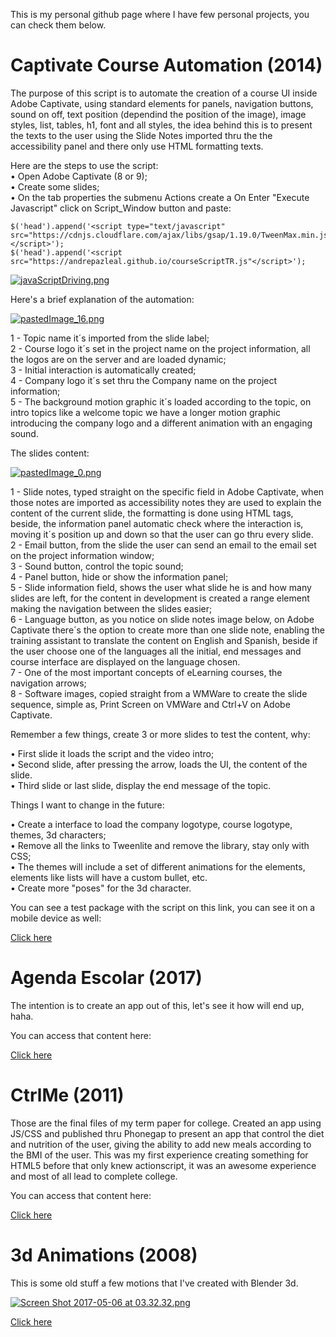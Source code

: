 This is my personal github page where I have few personal projects, you can check them below.

# Captivate Course Automation (2014)

The purpose of this script is to automate the creation of a course UI inside Adobe Captivate, using standard elements for panels, navigation buttons, sound on off, text position (dependind the position of the image), image styles, list, tables, h1, font and all styles, the idea behind this is to present the texts to the user using the Slide Notes imported thru the the accessibility panel and there only use HTML formatting texts. 

Here are the steps to use the script:  
• Open Adobe Captivate (8 or 9);  
• Create some slides;  
• On the tab properties the submenu Actions create a On Enter "Execute Javascript" click on Script_Window button and paste:

    
    $('head').append('<script type="text/javascript" src="https://cdnjs.cloudflare.com/ajax/libs/gsap/1.19.0/TweenMax.min.js"></script>');
    $('head').append('<script src="https://andrepazleal.github.io/courseScriptTR.js"</script>');
    
[![javaScriptDriving.png](https://s12.postimg.org/p9m33h3t9/java_Script_Driving.png)](https://postimg.org/image/3zygsmnih/)   

Here's a brief explanation of the automation:

[![pastedImage_16.png](https://s2.postimg.org/llab1a7op/pasted_Image_16.png)](https://postimg.org/image/j3yju0ns5/)

1 - Topic name it´s imported from the slide label;  
2 - Course logo it´s set in the project name on the project information, all the logos are on the server and are loaded dynamic;  
3 - Initial interaction is automatically created;  
4 - Company logo it´s set thru the Company name on the project information;   
5 - The background motion graphic it´s loaded according to the topic, on intro topics like a welcome topic we have a longer motion graphic introducing the company logo and a different animation with an engaging sound.  

The slides content:

[![pastedImage_0.png](https://s22.postimg.org/6xelzy3wh/pasted_Image_0.png)](https://postimg.org/image/tm3szila5/)

1 - Slide notes, typed straight on the specific field in Adobe Captivate, when those notes are imported as accessibility notes they are used to explain the content of the current slide, the formatting is done using HTML tags, beside, the information panel automatic check where the interaction is, moving it´s position up and down so that the user can go thru every slide.  
2 - Email button, from the slide the user can send an email to the email set on the project information window;  
3 - Sound button, control the topic sound;  
4 - Panel button, hide or show the information panel;  
5 - Slide information field, shows the user what slide he is and how many slides are left, for the content in development is created a range element making the navigation between the slides easier;  
6 - Language button, as you notice on slide notes image below, on Adobe Captivate there´s the option to create more than one slide note, enabling the training assistant to translate the content on English and Spanish, beside if the user choose one of the languages all the initial, end messages and course interface are displayed on the language chosen.  
7 - One of the most important concepts of eLearning courses, the navigation arrows;   
8 - Software images, copied straight from a WMWare to create the slide sequence, simple as, Print Screen on VMWare and Ctrl+V on Adobe Captivate.   



Remember a few things, create 3 or more slides to test the content, why:

• First slide it loads the script and the video intro;  
• Second slide, after pressing the arrow, loads the UI, the content of the slide.   
• Third slide or last slide, display the end message of the topic.  

Things I want to change in the future:  

• Create a interface to load the company logotype, course logotype, themes, 3d characters;   
• Remove all the links to Tweenlite and remove the library, stay only with CSS;   
• The themes will include a set of different animations for the elements, elements like lists will have a custom bullet, etc.  
• Create more "poses" for the 3d character.  

You can see a test package with the script on this link, you can see it on a mobile device as well:

[Click here](https://andrepazleal.github.io/courses/demo/)

# Agenda Escolar (2017)

The intention is to create an app out of this, let's see it how will end up, haha.

You can access that content here:

[Click here](https://andrepazleal.github.io/cac)

# CtrlMe (2011)

Those are the final files of my term paper for college. Created an app using JS/CSS and published thru Phonegap to present an app that control the diet and nutrition of the user, giving the ability to add new meals according to the BMI of the user.
This was my first experience creating something for HTML5 before that only knew actionscript, it was an awesome experience and most of all lead to complete college.

You can access that content here:

[Click here](https://andrepazleal.github.io/CtrlMe)

# 3d Animations (2008)

This is some old stuff a few motions that I've created with Blender 3d. 

[![Screen Shot 2017-05-06 at 03.32.32.png](https://s24.postimg.org/ruhietdit/Screen_Shot_2017-05-06_at_03.32.32.png)](https://postimg.org/image/43i4wpdbl/)

[Click here](https://www.youtube.com/user/andrepazleal)
